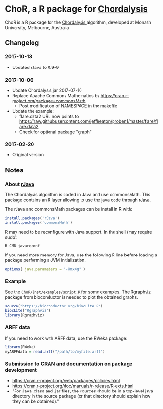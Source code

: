 # ChoR, a R package for [ Chordalysis ]( https://github.com/fpetitjean/Chordalysis )
ChoR is a R package for the [ Chordalysis ]( https://github.com/fpetitjean/Chordalysis ) algorithm,
developed at Monash University, Melbourne, Australia



## Changelog

### 2017-10-13
* Updated rJava to 0.9-9

### 2017-10-06
* Update Chordalysis jar 2017-07-10
* Replace Apache Commons Mathematics by https://cran.r-project.org/package=commonsMath
    * Post modification of NAMESPACE in the makefile
* Update the example:
    * flare.data2 URL now points to https://raw.githubusercontent.com/jeffheaton/proben1/master/flare/flare.data2
    * Check for optional package "graph"

### 2017-02-20
* Original version



## Notes

### About [rJava](https://www.rforge.net/rJava/)
The Chordalysis algorithm is coded in Java and use commonsMath.
This package contains an R layer allowing to use the java code through [rJava](https://www.rforge.net/rJava/).

The rJava and commonsMath packages can be install in R with:
```R
install.packages('rJava')
install.packages('commonsMath')
```

R may need to be reconfigure with Java support. In the shell (may require sudo):
```shell
R CMD javareconf
```

If you need more memory for Java, use the following R line **before** loading a package performing a JVM initialization.
```R
options( java.parameters = "-Xmx4g" )
```

### Example
See the `ChoR/inst/examples/script.R` for some examples.
The Rgraphviz package from bioconductor is needed to plot the obtained graphs.
```R
source("https://bioconductor.org/biocLite.R")
biocLite("Rgraphviz")
library(Rgraphviz)
```

### ARFF data
If you need to work with ARFF data, use the RWeka package:
```R
library(RWeka)
myARFFdata = read.arff("/path/to/myfile.arff")
```

### Submission to CRAN and documentation on package development
* https://cran.r-project.org/web/packages/policies.html
* https://cran.r-project.org/doc/manuals/r-release/R-exts.html
* "For Java .class and .jar files, the sources should be in a top-level java directory in the source package
  (or that directory should explain how they can be obtained)."
